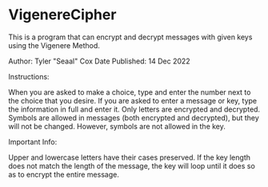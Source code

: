 # VigenereCipher

This is a program that can encrypt and decrypt messages with given keys using the Vigenere Method.

Author: Tyler "Seaal" Cox
Date Published: 14 Dec 2022

Instructions:

  When you are asked to make a choice, type and enter the number next to the choice that you desire.
  If you are asked to enter a message or key, type the information in full and enter it.
  Only letters are encrypted and decrypted. Symbols are allowed in messages (both encrypted and decrypted), but they will not be changed. However, symbols are not allowed in the key.
 
Important Info:

  Upper and lowercase letters have their cases preserved.
  If the key length does not match the length of the message, the key will loop until it does so as to encrypt the entire message.

